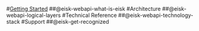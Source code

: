 #[Getting Started](xref:eisk-webapi-get-started)
##@eisk-webapi-what-is-eisk
#Architecture
##@eisk-webapi-logical-layers
#Technical Reference
##@eisk-webapi-technology-stack
#Support
##@eisk-get-recognized
